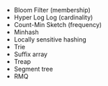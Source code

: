 * Bloom Filter (membership)
* Hyper Log Log (cardinality)
* Count-Min Sketch (frequency)
* Minhash
* Locally sensitive hashing
* Trie
* Suffix array
* Treap
* Segment tree
* RMQ
